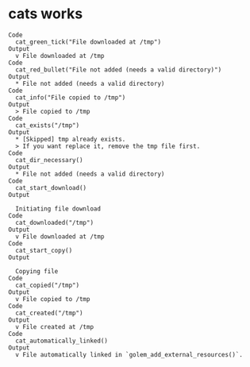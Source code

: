 # cats works

    Code
      cat_green_tick("File downloaded at /tmp")
    Output
      v File downloaded at /tmp
    Code
      cat_red_bullet("File not added (needs a valid directory)")
    Output
      * File not added (needs a valid directory)
    Code
      cat_info("File copied to /tmp")
    Output
      > File copied to /tmp
    Code
      cat_exists("/tmp")
    Output
      * [Skipped] tmp already exists.
      > If you want replace it, remove the tmp file first.
    Code
      cat_dir_necessary()
    Output
      * File not added (needs a valid directory)
    Code
      cat_start_download()
    Output
      
      Initiating file download
    Code
      cat_downloaded("/tmp")
    Output
      v File downloaded at /tmp
    Code
      cat_start_copy()
    Output
      
      Copying file
    Code
      cat_copied("/tmp")
    Output
      v File copied to /tmp
    Code
      cat_created("/tmp")
    Output
      v File created at /tmp
    Code
      cat_automatically_linked()
    Output
      v File automatically linked in `golem_add_external_resources()`.

